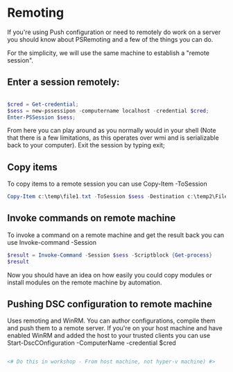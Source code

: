 # Remoting
If you're using Push configuration or need to remotely do work on a server you should know about PSRemoting and a few of the things you can do.

For the simplicity, we will use the same machine to establish a "remote session". 

## Enter a session remotely:

```powershell

$cred = Get-credential;
$sess = new-pssessipon -computername localhost -credential $cred;
Enter-PSSession $sess;

``` 
From here you can play around as you normally would in your shell (Note that there is a few limitations, as this operates over wmi and is serializable back to your computer).
Exit the session by typing exit;

## Copy items
To copy items to a remote session you can use Copy-Item -ToSession 

```powershell
Copy-Item c:\temp\file1.txt -ToSession $sess -Destination c:\temp2\File1.txt
```

## Invoke commands on remote machine

To invoke a command on a remote machine and get the result back you can use Invoke-command -Session 

```powershell
$result = Invoke-Command -Session $sess -Scriptblock {Get-process}
$result
```

Now you should have an idea on how easily you could copy modules or install modules on the remote machine by automation.


## Pushing DSC configuration to remote machine

Uses remoting and WinRM. You can author configurations, compile them and push them to a remote server. 
If you're on your host machine and have enabled WinRM and added the host to your trusted clients you can use Start-DscCOnfiguration -ComputerName <remotename> -credential $cred 

```powershell

<# Do this in workshop - From host machine, not hyper-v machine) #>

```
